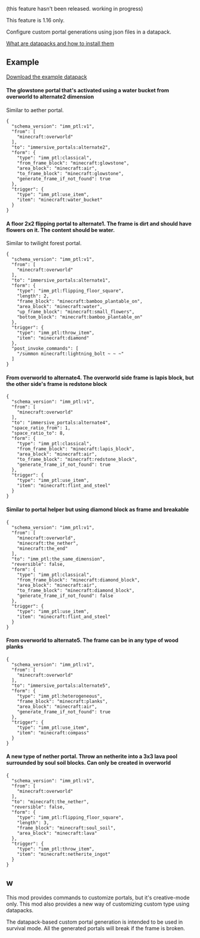 (this feature hasn't been released. working in progress)

This feature is 1.16 only.

Configure custom portal generations using json files in a datapack.

[What are datapacks and how to install them](https://minecraft.gamepedia.com/Data_Pack)

## Example

[Download the example datapack](https://github.com/qouteall/ImmersivePortalsMod/raw/1.16/example_custom_portal_gen.zip)

#### The glowstone portal that's activated using a water bucket from overworld to alternate2 dimension
Similar to aether portal.
```
{
  "schema_version": "imm_ptl:v1",
  "from": [
    "minecraft:overworld"
  ],
  "to": "immersive_portals:alternate2",
  "form": {
    "type": "imm_ptl:classical",
    "from_frame_block": "minecraft:glowstone",
    "area_block": "minecraft:air",
    "to_frame_block": "minecraft:glowstone",
    "generate_frame_if_not_found": true
  },
  "trigger": {
    "type": "imm_ptl:use_item",
    "item": "minecraft:water_bucket"
  }
}
```
#### A floor 2x2 flipping portal to alternate1. The frame is dirt and should have flowers on it. The content should be water.
Similar to twilight forest portal.
```
{
  "schema_version": "imm_ptl:v1",
  "from": [
    "minecraft:overworld"
  ],
  "to": "immersive_portals:alternate1",
  "form": {
    "type": "imm_ptl:flipping_floor_square",
    "length": 2,
    "frame_block": "minecraft:bamboo_plantable_on",
    "area_block": "minecraft:water",
    "up_frame_block": "minecraft:small_flowers",
    "bottom_block": "minecraft:bamboo_plantable_on"
  },
  "trigger": {
    "type": "imm_ptl:throw_item",
    "item": "minecraft:diamond"
  },
  "post_invoke_commands": [
    "/summon minecraft:lightning_bolt ~ ~ ~"
  ]
}
```
#### From overworld to alternate4. The overworld side frame is lapis block, but the other side's frame is redstone block
```
{
  "schema_version": "imm_ptl:v1",
  "from": [
    "minecraft:overworld"
  ],
  "to": "immersive_portals:alternate4",
  "space_ratio_from": 1,
  "space_ratio_to": 8,
  "form": {
    "type": "imm_ptl:classical",
    "from_frame_block": "minecraft:lapis_block",
    "area_block": "minecraft:air",
    "to_frame_block": "minecraft:redstone_block",
    "generate_frame_if_not_found": true
  },
  "trigger": {
    "type": "imm_ptl:use_item",
    "item": "minecraft:flint_and_steel"
  }
}
```
#### Similar to portal helper but using diamond block as frame and breakable
```
{
  "schema_version": "imm_ptl:v1",
  "from": [
    "minecraft:overworld",
    "minecraft:the_nether",
    "minecraft:the_end"
  ],
  "to": "imm_ptl:the_same_dimension",
  "reversible": false,
  "form": {
    "type": "imm_ptl:classical",
    "from_frame_block": "minecraft:diamond_block",
    "area_block": "minecraft:air",
    "to_frame_block": "minecraft:diamond_block",
    "generate_frame_if_not_found": false
  },
  "trigger": {
    "type": "imm_ptl:use_item",
    "item": "minecraft:flint_and_steel"
  }
}
```
#### From overworld to alternate5. The frame can be in any type of wood planks
```
{
  "schema_version": "imm_ptl:v1",
  "from": [
    "minecraft:overworld"
  ],
  "to": "immersive_portals:alternate5",
  "form": {
    "type": "imm_ptl:heterogeneous",
    "frame_block": "minecraft:planks",
    "area_block": "minecraft:air",
    "generate_frame_if_not_found": true
  },
  "trigger": {
    "type": "imm_ptl:use_item",
    "item": "minecraft:compass"
  }
}
```
#### A new type of nether portal. Throw an netherite into a 3x3 lava pool surrounded by soul soil blocks. Can only be created in overworld
```
{
  "schema_version": "imm_ptl:v1",
  "from": [
    "minecraft:overworld"
  ],
  "to": "minecraft:the_nether",
  "reversible": false,
  "form": {
    "type": "imm_ptl:flipping_floor_square",
    "length": 3,
    "frame_block": "minecraft:soul_soil",
    "area_block": "minecraft:lava"
  },
  "trigger": {
    "type": "imm_ptl:throw_item",
    "item": "minecraft:netherite_ingot"
  }
}
```

## w

This mod provides commands to customize portals, but it's creative-mode only. This mod also provides a new way of customizing custom type using datapacks.

The datapack-based custom portal generation is intended to be used in survival mode. All the generated portals will break if the frame is broken.
